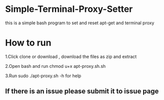 # Simple-Terminal-Proxy-Setter
this is a simple bash program to set and reset apt-get and terminal proxy

# How to run

1.Click clone or download , download the files as zip and extract

2.Open bash and run chmod u+x apt-proxy.sh.sh

3.Run sudo ./apt-proxy.sh -h for help

## If there is an issue please submit it to issue page
